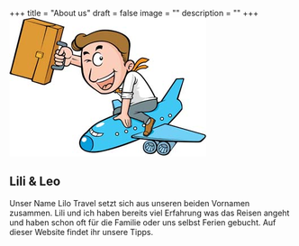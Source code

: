 +++
title = "About us"
draft = false
image = ""
description = ""
+++
![](travelling-vector-30_f.jpg)

## Lili & Leo

Unser Name Lilo Travel setzt sich aus unseren beiden Vornamen zusammen. Lili und ich haben bereits viel Erfahrung was das Reisen angeht und haben schon oft für die Familie oder uns selbst Ferien gebucht. Auf dieser Website findet ihr unsere Tipps.
